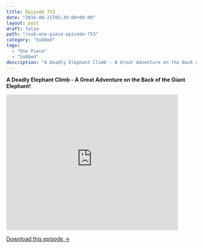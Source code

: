 ```yaml
---
title: Episode 753
date: "2016-08-21T05:30:00+00:00"
layout: post
draft: false
path: "/sub-one-piece-episode-753"
category: "Subbed"
tags:
  - "One Piece"
  - "Subbed"
description: "A Deadly Elephant Climb - A Great Adventure on the Back of the Giant Elephant!"
---
```


**A Deadly Elephant Climb - A Great Adventure on the Back of the Giant Elephant!**

<iframe width="640" height="360" src="https://www.rapidvideo.com/e/G6FRPGQGBA" frameborder="0" marginwidth=0 marginheight=0 scrolling=no allowfullscreen style="max-width:90%;"></iframe>

<a href="http://ouo.io/qs/eCodkFEQ?s=https://www.rapidvideo.com/d/G6FRPGQGBA" class="styled_a">Download this episode →</a>

